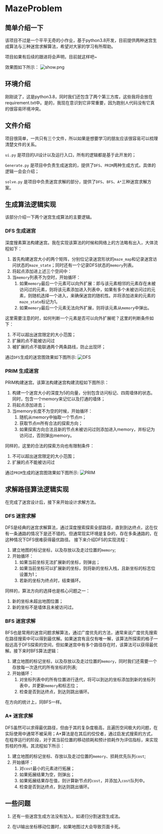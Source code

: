 # MazeProblem

## 简单介绍一下

该项目不过是一个平平无奇的小作业，基于python3.8开发，目前提供两种迷宫生成算法与三种迷宫求解算法，希望对大家的学习有所帮助。

项目如果有后续的跟进将会声明，目前就这样吧~

效果图如下所示：
![show.png](image/display.png)

## 环境介绍

刚刚说了，这是python3.8，同时我们还包含了两个第三方库，这些我将会放在requirement.txt中。是的，我现在意识到它非常重要，因为跑别人代码没有它真的很容易环境冲突。

## 文件介绍

项目很简单，一共只有三个文件，所以如果是想要学习的朋友应该很容易可以梳理清楚文件的关系。

`ui.py` 是项目的UI设计以及运行入口，所有的逻辑都是基于此开发的；

`Generate.py` 是项目中负责生成迷宫的，提供了`DFS`、`PRIM`两种生成方式，具体的逻辑一会会介绍；

`solve.py` 是项目中负责迷宫求解的部分，提供了`DFS`、`BFS`、`A*`三种迷宫求解方案。

## 生成算法逻辑实现

该部分介绍一下两个迷宫生成算法的主要逻辑。

### DFS 生成迷宫

深度搜素算法构建迷宫。我在实现该算法的时候和网络上的方法略有出入，大体流程如下：

1. 首先构建迷宫大小的两个矩阵，分别位记录迷宫形状的`maze_map`和记录迷宫访问状态的`maze_state`；同时还有一个记录DFS状态的`memory`列表。
2. 将起点添加进上述三个空间中：
3. 当`memory`列表不为空时，开始循环：
   1. 如果`memory`最后一个元素可以向外扩展：即与该元素相邻的元素存在未被访问过的元素，则将该元素添加进入列表中，如果有多个未被访问过的元素，则随机选择一个进入，来确保迷宫的随机性。并将添加进来的元素的`maze_state`标记为1。
   2. 如果`memory`最后一个元素无法向外扩展，则将该元素从`memory`中弹出。

这里需要注意的时，如何判断一个元素是否可以向外扩展呢？这里的判断条件如下：

1. 不可以超出迷宫限定的大小范围；
2. 扩展的点不能被访问过
3. 被扩展的点不能联通两个两条路线，防止出现环；

通过`DFS`生成的迷宫图效果如下图所示:
![DFS](image/DPS_Generate.png)

### PRIM 生成迷宫

PRIM构建迷宫。该算法构建迷宫构建流程如下图所示：

1. 构建一个迷宫大小的深度为5的向量，分别包含访问标记、四周墙体的状态。同时，包含一个memory来记忆以及打通的墙体；
2. 将起点添加进去；
3. 当memory长度不为空的时候，开始循环：
   1. 随机从memory中抽取一个节点m；
   2. 获取节点m所有合法的探索方向；
   3. 如果探索方向合法且新的节点未被访问过则添加进入memory，并标记为访问过，否则弹出memory。

同样的，这里的合法的探索方向也有限制条件：

1. 不可以超出迷宫限定的大小范围；
2. 扩展的点不能被访问过

通过`PRIM`生成的迷宫图效果如下图所示:
![PRIM](image/PRIM_Generate.png)

## 求解路径算法逻辑实现

在完成了迷宫设计后，接下来开始设计求解方法。

### DFS 迷宫求解

DFS是经典的迷宫求解算法，通过深度搜索探索全部路径，直到到达终点，这在仅有一条通路的情况下是还不错的。但通常现实环境是复杂的，存在多条通路的，在这种情况下DFS很难获得最优路径。
接下来介绍DFS的实现流程：

1. 建立地图的标记坐标，以及存放以及走过位置的`memory`;
2. 开始循环：
   1. 如果当前坐标无法扩展新的坐标，则弹出；
   2. 如果当前坐标可以扩展新的坐标，则将新的坐标入栈，且新坐标的标志位设置为1；
   3. 若新的坐标为终点时，结束循环。

同样的，算法方向的选择也是核心问题之一：

1. 新的坐标未超出地图位置；
2. 新的坐标不是墙体且未被访问过。

### BFS 迷宫求解

BFS也是常用的迷宫问题求解算法，通过广度优先的方法，通常来说广度优先搜索在路径搜索中可以得到最优解。如果迷宫有且仅有唯一解，该算法所探索的格子一般远高于DFS探索的空间，但如果迷宫中有多个路径存在时，该算法可以获得最优解。接下来时BFS算法逻辑：

1. 建立地图的标记坐标，以及存放以及走过位置的`memory`，同时我们还需要一个存放每一次迭代的所有坐标的列表;
2. 开始循环：
   1. 对坐标列表中的所有位置进行迭代，将可以到达的坐标添加到新的坐标列表中，并更新`memory`和标志位；
   2. 检查是否到达终点，到达则跳出循环。

在方向的统计上，同BFS一样。

### A* 迷宫求解

DFS虽然可以求得最优路径，但由于其的复杂度极高，且遍历空间极大的问题，在实际使用中通常不被采用；A*算法是在其后的佼佼者，通过启发式搜索的方式，在程序运行的阶段，对于其当前位置的移动损耗和预计损耗作为评估指标，来实现剪枝的作用。其流程如下所示：

1. 建立地图的标记坐标、存放以及走过位置的`memory`、损耗优先队列`cost`;
2. 开始循环：
   1. 对`cost`最小的元素进行拓展；
   2. 如果拓展结果为空，则弹出；
   3. 如果拓展结果存在值，则计算新节点的`cost`，并添加入`cost`队列中。
   4. 检查是否到达终点，到达则跳出循环。

## 一些问题

1. 还有一些迷宫生成方法没有加入，如递归分割迷宫生成法。

2. 在UI输出坐标移动位置时，如果地图过大会导致页面卡死。
